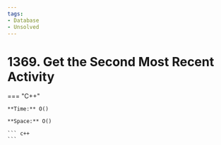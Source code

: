 ```yaml
---
tags:
- Database
- Unsolved
---
```



# 1369. Get the Second Most Recent Activity

=== "C++"

    **Time:** O()

    **Space:** O()

    ``` c++
    ```
